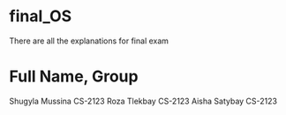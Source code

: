 # final_OS
There are all the explanations for final exam

# Full Name, Group
Shugyla Mussina	CS-2123
Roza Tlekbay	CS-2123
Aisha Satybay	CS-2123

